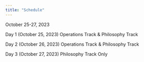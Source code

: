 ```yaml
---
title: "Schedule"
---
```


October 25-27, 2023

Day 1 (October 25, 2023)
Operations Track & Philosophy Track

Day 2 (October 26, 2023)
Operations Track & Philosophy Track

Day 3 (October 27, 2023)
Philosophy Track Only
